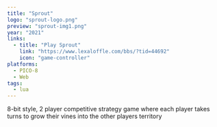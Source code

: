 ```yaml
---
title: "Sprout"
logo: "sprout-logo.png"
preview: "sprout-img1.png"
year: "2021"
links:
  - title: "Play Sprout"
    link: "https://www.lexaloffle.com/bbs/?tid=44692"
    icon: "game-controller"
platforms:
  - PICO-8
  - Web
tags:
  - lua
---
```


8-bit style, 2 player competitive strategy game where each player takes turns to grow their vines into the other players territory